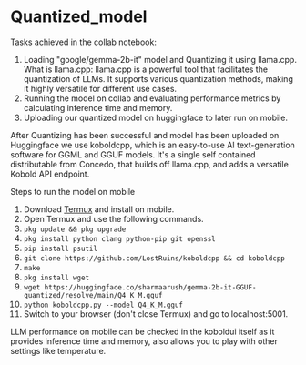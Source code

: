 # Quantized_model

Tasks achieved in the collab notebook:
1. Loading "google/gemma-2b-it" model and Quantizing it using llama.cpp.
  What is llama.cpp: llama.cpp is a powerful tool that facilitates the quantization of LLMs. It supports     various quantization methods, making it highly versatile for different use cases.   
2. Running the model on collab and evaluating performance metrics by calculating inference time and memory.  
3. Uploading our quantized model on huggingface to later run on mobile.

After Quantizing has been successful and model has been uploaded on Huggingface we use koboldcpp, which is an easy-to-use AI text-generation software for GGML and GGUF models. It's a single self contained distributable from Concedo, that builds off llama.cpp, and adds a versatile Kobold API endpoint.  
  
Steps to run the model on mobile  

1. Download [Termux](https://f-droid.org/repo/com.termux_118.apk) and install on mobile.
2. Open Termux and use the following commands.
3. `pkg update && pkg upgrade`
4. `pkg install python clang python-pip git openssl`
5. `pip install psutil`
6. `git clone https://github.com/LostRuins/koboldcpp && cd koboldcpp`
7. `make`
8. `pkg install wget`
9. `wget https://huggingface.co/sharmaarush/gemma-2b-it-GGUF-quantized/resolve/main/Q4_K_M.gguf`
10. `python koboldcpp.py --model Q4_K_M.gguf`
11. Switch to your browser (don't close Termux) and go to localhost:5001.

LLM performance on mobile can be checked in the koboldui itself as it provides inference time and memory, also allows you to play with other settings like temperature.

